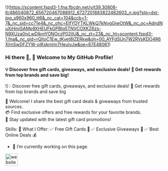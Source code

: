 !](https://scontent.fspd3-1.fna.fbcdn.net/v/t39.30808-6/486040872_656720467088912_6727201883822482603_n.jpg?stp=dst-jpg_s960x960_tt6&_nc_cat=104&ccb=1-7&_nc_sid=cc71e4&_nc_ohc=EIfYDYTKLWkQ7kNvgGiwOtW&_nc_oc=AdndNuXiHmiSAMp9XHEUFkGPBIq5TNVCOXKZ6zs-N9XUza0ivLwDIkmYONOczP02itU&_nc_zt=23&_nc_ht=scontent.fspd3-1.fna&_nc_gid=rQjtoC1Ew_tKvet8IZERkw&oh=00_AYFdSUn7W2RVsKDO4R6XlmSwDFZYW-olKskmIm7HeuIvJw&oe=67E48061)
### Hi there 👋, 👋 Welcome to My GitHub Profile!
#### 💡 Discover free gift cards, giveaways, and exclusive deals!   🎯 Get rewards from top brands and save big!
![💡 Discover free gift cards, giveaways, and exclusive deals!   🎯 Get rewards from top brands and save big

🚀 Welcome! I share the best gift card deals & giveaways from trusted sources.  
💳 Find exclusive offers and free rewards for your favorite brands.  
📢 Stay updated with the latest gift card promotions!


Skills: 🎯 What I Offer:   ✅ Free Gift Cards 🎁   ✅ Exclusive Giveaways 🎊   ✅ Best Online Deals 💰

- 🔭 I’m currently working on this page. 


[<img src='https://cdn.jsdelivr.net/npm/simple-icons@3.0.1/icons/icloud.svg' alt='website' height='40'>](https://tg24shop.com/)  

